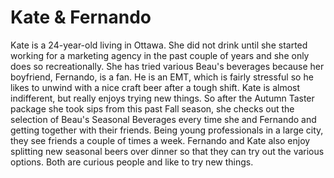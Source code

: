 # Kate & Fernando

Kate is a 24-year-old living in Ottawa. She did not drink until she started working for a marketing agency in the past couple of years and she only does so recreationally. She has tried various Beau's beverages because her boyfriend, Fernando, is a fan. He is an EMT, which is fairly stressful so he likes to unwind with a nice craft beer after a tough shift. Kate is almost indifferent, but really enjoys trying new things. So after the Autumn Taster package she took sips from this past Fall season, she checks out the selection of Beau's Seasonal Beverages every time she and Fernando and getting together with their friends. Being young professionals in a large city, they see friends a couple of times a week. Fernando and Kate also enjoy splitting new seasonal beers over dinner so that they can try out the various options. Both are curious people and like to try new things.
